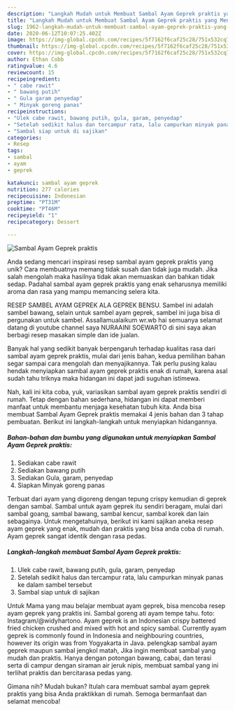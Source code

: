 ```yaml
---
description: "Langkah Mudah untuk Membuat Sambal Ayam Geprek praktis yang Menggugah Selera"
title: "Langkah Mudah untuk Membuat Sambal Ayam Geprek praktis yang Menggugah Selera"
slug: 1962-langkah-mudah-untuk-membuat-sambal-ayam-geprek-praktis-yang-menggugah-selera
date: 2020-06-12T10:07:25.402Z
image: https://img-global.cpcdn.com/recipes/5f7162f6caf25c28/751x532cq70/sambal-ayam-geprek-praktis-foto-resep-utama.jpg
thumbnail: https://img-global.cpcdn.com/recipes/5f7162f6caf25c28/751x532cq70/sambal-ayam-geprek-praktis-foto-resep-utama.jpg
cover: https://img-global.cpcdn.com/recipes/5f7162f6caf25c28/751x532cq70/sambal-ayam-geprek-praktis-foto-resep-utama.jpg
author: Ethan Cobb
ratingvalue: 4.6
reviewcount: 15
recipeingredient:
- " cabe rawit"
- " bawang putih"
- " Gula garam penyedap"
- " Minyak goreng panas"
recipeinstructions:
- "Ulek cabe rawit, bawang putih, gula, garam, penyedap"
- "Setelah sedikit halus dan tercampur rata, lalu campurkan minyak panas ke dalam sambel tersebut"
- "Sambal siap untuk di sajikan"
categories:
- Resep
tags:
- sambal
- ayam
- geprek

katakunci: sambal ayam geprek 
nutrition: 277 calories
recipecuisine: Indonesian
preptime: "PT31M"
cooktime: "PT46M"
recipeyield: "1"
recipecategory: Dessert

---
```



![Sambal Ayam Geprek praktis](https://img-global.cpcdn.com/recipes/5f7162f6caf25c28/751x532cq70/sambal-ayam-geprek-praktis-foto-resep-utama.jpg)

Anda sedang mencari inspirasi resep sambal ayam geprek praktis yang unik? Cara membuatnya memang tidak susah dan tidak juga mudah. Jika salah mengolah maka hasilnya tidak akan memuaskan dan bahkan tidak sedap. Padahal sambal ayam geprek praktis yang enak seharusnya memiliki aroma dan rasa yang mampu memancing selera kita.

RESEP SAMBEL AYAM GEPREK ALA GEPREK BENSU. Sambel ini adalah sambel bawang, selain untuk sambel ayam geprek, sambel ini juga bisa di pergunakan untuk sambel. Assallamualaikum wr.wb hai semuanya selamat datang di youtube channel saya NURAAINI SOEWARTO di sini saya akan berbagi resep masakan simple dan ide jualan.

Banyak hal yang sedikit banyak berpengaruh terhadap kualitas rasa dari sambal ayam geprek praktis, mulai dari jenis bahan, kedua pemilihan bahan segar sampai cara mengolah dan menyajikannya. Tak perlu pusing kalau hendak menyiapkan sambal ayam geprek praktis enak di rumah, karena asal sudah tahu triknya maka hidangan ini dapat jadi suguhan istimewa.


Nah, kali ini kita coba, yuk, variasikan sambal ayam geprek praktis sendiri di rumah. Tetap dengan bahan sederhana, hidangan ini dapat memberi manfaat untuk membantu menjaga kesehatan tubuh kita. Anda bisa membuat Sambal Ayam Geprek praktis memakai 4 jenis bahan dan 3 tahap pembuatan. Berikut ini langkah-langkah untuk menyiapkan hidangannya.

<!--inarticleads1-->

##### Bahan-bahan dan bumbu yang digunakan untuk menyiapkan Sambal Ayam Geprek praktis:

1. Sediakan  cabe rawit
1. Sediakan  bawang putih
1. Sediakan  Gula, garam, penyedap
1. Siapkan  Minyak goreng panas


Terbuat dari ayam yang digoreng dengan tepung crispy kemudian di geprek dengan sambal. Sambal untuk ayam geprek itu sendiri beragam, mulai dari sambal goang, sambal bawang, sambal kencur, sambal korek dan lain sebagainya. Untuk mengetahuinya, berikut ini kami sajikan aneka resep ayam geprek yang enak, mudah dan praktis yang bisa anda coba di rumah. Ayam geprek sangat identik dengan rasa pedas. 

<!--inarticleads2-->

##### Langkah-langkah membuat Sambal Ayam Geprek praktis:

1. Ulek cabe rawit, bawang putih, gula, garam, penyedap
1. Setelah sedikit halus dan tercampur rata, lalu campurkan minyak panas ke dalam sambel tersebut
1. Sambal siap untuk di sajikan


Untuk Mama yang mau belajar membuat ayam geprek, bisa mencoba resep ayam geprek yang praktis ini. Sambal goreng ati ayam tempe tahu. foto: Instagram/@widyhartono. Ayam geprek is an Indonesian crispy battered fried chicken crushed and mixed with hot and spicy sambal. Currently ayam geprek is commonly found in Indonesia and neighbouring countries, however its origin was from Yogyakarta in Java. pelengkap sambal ayam geprek maupun sambal jengkol matah, Jika ingin membuat sambal yang mudah dan praktis. Hanya dengan potongan bawang, cabai, dan terasi serta di campur dengan siraman air jeruk nipis, membuat sambal yang ini terlihat praktis dan bercitarasa pedas yang. 

Gimana nih? Mudah bukan? Itulah cara membuat sambal ayam geprek praktis yang bisa Anda praktikkan di rumah. Semoga bermanfaat dan selamat mencoba!
